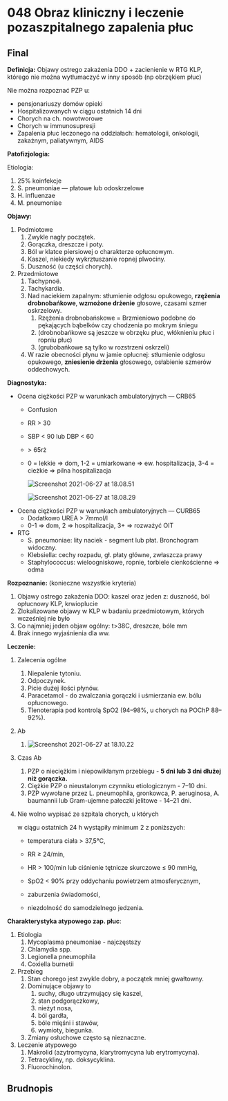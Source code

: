 # 048 Obraz kliniczny i leczenie pozaszpitalnego zapalenia płuc

## Final

**Definicja:** Objawy ostrego zakażenia DDO + zacienienie w RTG KLP, którego nie można wytłumaczyć w inny sposób (np obrzękiem płuc)

Nie można rozpoznać PZP u:

- pensjonariuszy domów opieki
- Hospitalizowanych w ciągu ostatnich 14 dni
- Chorych na ch. nowotworowe
- Chorych w immunosupresji
- Zapalenia płuc leczonego na oddziałach: hematologii, onkologii, zakaźnym, paliatywnym, AIDS

**Patofizjologia:** 

Etiologia:

1. 25% koinfekcje
2. S. pneumoniae — płatowe lub odoskrzelowe
3. H. influenzae
4. M. pneumoniae

**Objawy:**

1. Podmiotowe
   1. Zwykle nagły początek.
   2. Gorączka, dreszcze i poty.
   3. Ból w klatce piersiowej o charakterze opłucnowym.
   4. Kaszel, niekiedy wykrztuszanie ropnej plwociny.
   5. Duszność (u części chorych).
2. Przedmiotowe
   1. Tachypnoë.
   2. Tachykardia.
   3. Nad naciekiem zapalnym: stłumienie odgłosu opukowego, **rzężenia drobnobańkowe**, **wzmożone drżenie** głosowe, czasami szmer oskrzelowy.
      1. Rzężenia drobnobańskowe = Brzmieniowo podobne do pękających bąbelków czy chodzenia po mokrym śniegu
      2. (drobnobańkowe są jeszcze w obrzęku płuc, włóknieniu płuc i ropniu płuc)
      3. (grubobańkowe są tylko w rozstrzeni oskrzeli)
   4. W razie obecności płynu w jamie opłucnej: stłumienie odgłosu opukowego, **zniesienie drżenia** głosowego, osłabienie szmerów oddechowych. 

**Diagnostyka:** 

- Ocena ciężkości PZP w warunkach ambulatoryjnych — CRB65
  - Confusion
  
  - RR > 30
  
  - SBP < 90 lub DBP < 60
  
  - \> 65rż
  
  - 0 = lekkie => dom, 1-2 = umiarkowane => ew. hospitalizacja, 3-4 = cieżkie => pilna hospitalizacja
  
    ![Screenshot 2021-06-27 at 18.08.51](img/Screenshot%202021-06-27%20at%2018.08.51.png)
  
    ![Screenshot 2021-06-27 at 18.08.29](img/Screenshot%202021-06-27%20at%2018.08.29.png)
- Ocena ciężkości PZP w warunkach ambulatoryjnych — CURB65
  - Dodatkowo UREA > 7mmol/l
  - 0-1 => dom, 2 => hospitalizacja, 3+ => rozważyć OIT
- RTG
  - S. pneumoniae: lity naciek - segment lub płat. Bronchogram widoczny.
  - Klebsiella: cechy rozpadu, gł. płaty główne, zwłaszcza prawy
  - Staphylococcus: wieloogniskowe, ropnie, torbiele cienkościenne => odma

**Rozpoznanie:** (konieczne wszystkie kryteria)

1. Objawy ostrego zakażenia DDO: kaszel oraz jeden z: duszność, ból opłucnowy KLP, krwioplucie
2. Zlokalizowane objawy w KLP w badaniu przedmiotowym, których wcześniej nie było
3. Co najmniej jeden objaw ogólny: t>38C, dreszcze, bóle mm
4. Brak innego wyjaśnienia dla ww.

**Leczenie:** 

1. Zalecenia ogólne

   1. Niepalenie tytoniu.
   2. Odpoczynek.
   3. Picie dużej ilości płynów.
   4. Paracetamol - do zwalczania gorączki i uśmierzania ew. bólu opłucnowego.
   5. Tlenoterapia pod kontrolą SpO2 (94–98%, u chorych na POChP 88–92%).

2. Ab

   1. ![Screenshot 2021-06-27 at 18.10.22](img/Screenshot%202021-06-27%20at%2018.10.22.png)

3. Czas Ab

   1. PZP o nieciężkim i niepowikłanym przebiegu - **5 dni lub 3 dni dłużej niż gorączka.**
   2. Ciężkie PZP o nieustalonym czynniku etiologicznym - 7–10 dni.
   3. PZP wywołane przez L. pneumophila, gronkowca, P. aeruginosa,  A. baumannii lub Gram-ujemne pałeczki jelitowe - 14–21 dni.

4. Nie wolno wypisać ze szpitala chorych, u których

   w ciągu ostatnich 24 h wystąpiły minimum 2 z poniższych:


   - temperatura ciała > 37,5°C,

   - RR ≥ 24/min,

   - HR > 100/min lub ciśnienie tętnicze skurczowe ≤ 90 mmHg,

   - SpO2 < 90% przy oddychaniu powietrzem atmosferycznym,

   - zaburzenia świadomości,

   - niezdolność do samodzielnego jedzenia.





**Charakterystyka atypowego zap. płuc**: 

1. Etiologia
   1. Mycoplasma pneumoniae - najczęstszy
   2. Chlamydia spp.
   3. Legionella pneumophila
   4. Coxiella burnetii
2. Przebieg
   1. Stan chorego jest zwykle dobry, a początek mniej gwałtowny.
   2. Dominujące objawy to 
      1. suchy, długo utrzymujący się kaszel, 
      2. stan podgorączkowy,
      3. nieżyt nosa, 
      4. ból gardła, 
      5. bóle mięśni i stawów,
      6. wymioty, biegunka.
   3. Zmiany osłuchowe często są nieznaczne.
3. Leczenie atypowego
   1. Makrolid (azytromycyna, klarytromycyna lub erytromycyna).
   2. Tetracykliny, np. doksycyklina.
   3. Fluorochinolon.

## Brudnopis

